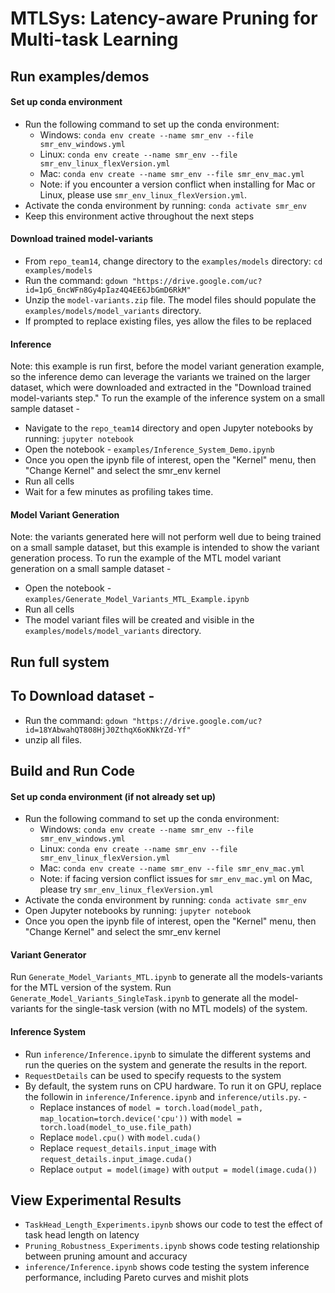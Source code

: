 # MTLSys: Latency-aware Pruning for Multi-task Learning

## Run examples/demos
#### Set up conda environment
* Run the following command to set up the conda environment: 
	* Windows: `conda env create --name smr_env --file smr_env_windows.yml`
	* Linux: `conda env create --name smr_env --file smr_env_linux_flexVersion.yml`
	* Mac: `conda env create --name smr_env --file smr_env_mac.yml`
	* Note: if you encounter a version conflict when installing for Mac or Linux, please use `smr_env_linux_flexVersion.yml`.
* Activate the conda environment by running: `conda activate smr_env`
* Keep this environment active throughout the next steps

#### Download trained model-variants
* From `repo_team14`, change directory to the `examples/models` directory: `cd examples/models`
* Run the command: `gdown "https://drive.google.com/uc?id=1pG_6ncWFn8Gy4pIaz4Q4EE6JbGmD6RkM"`
* Unzip the `model-variants.zip` file. The model files should populate the `examples/models/model_variants` directory.
* If prompted to replace existing files, yes allow the files to be replaced

#### Inference
Note: this example is run first, before the model variant generation example, so the inference demo can leverage the variants we trained on the larger dataset, which were downloaded and extracted in the "Download trained model-variants step."
To run the example of the inference system on a small sample dataset - 
* Navigate to the `repo_team14` directory and open Jupyter notebooks by running: `jupyter notebook`
* Open the notebook - `examples/Inference_System_Demo.ipynb`
* Once you open the ipynb file of interest, open the "Kernel" menu, then "Change Kernel" and select the smr_env kernel
* Run all cells
* Wait for a few minutes as profiling takes time.

#### Model Variant Generation
Note: the variants generated here will not perform well due to being trained on a small sample dataset, but this example is intended to show the variant generation process.
To run the example of the MTL model variant generation on a small sample dataset - 
* Open the notebook - `examples/Generate_Model_Variants_MTL_Example.ipynb`
* Run all cells
* The model variant files will be created and visible in the `examples/models/model_variants` directory.

## Run full system
## To Download dataset - 

* Run the command: `gdown "https://drive.google.com/uc?id=18YAbwahQT808HjJ0ZthqX6oKNkYZd-Yf"`
* unzip all files.


## Build and Run Code

#### Set up conda environment (if not already set up)
* Run the following command to set up the conda environment: 
	* Windows: `conda env create --name smr_env --file smr_env_windows.yml`
	* Linux: `conda env create --name smr_env --file smr_env_linux_flexVersion.yml`
	* Mac: `conda env create --name smr_env --file smr_env_mac.yml`
	* Note: if facing version conflict issues for `smr_env_mac.yml` on Mac, please try `smr_env_linux_flexVersion.yml`
* Activate the conda environment by running: `conda activate smr_env`
* Open Jupyter notebooks by running: `jupyter notebook`
* Once you open the ipynb file of interest, open the "Kernel" menu, then "Change Kernel" and select the smr_env kernel


#### Variant Generator

Run `Generate_Model_Variants_MTL.ipynb` to generate all the models-variants for the MTL version of the system.
Run `Generate_Model_Variants_SingleTask.ipynb` to generate all the model-variants for the single-task version (with no MTL models) of the system.

#### Inference System

* Run `inference/Inference.ipynb` to simulate the different systems and run the queries on the system and generate the results in the report.
* `RequestDetails` can be used to specify requests to the system
* By default, the system runs on CPU hardware. To run it on GPU, replace the followin in `inference/Inference.ipynb` and `inference/utils.py`. - 
	* Replace instances of `model = torch.load(model_path, map_location=torch.device('cpu'))` with `model = torch.load(model_to_use.file_path)` 
	* Replace `model.cpu()` with `model.cuda()`
	* Replace `request_details.input_image` with `request_details.input_image.cuda()`
	* Replace `output = model(image)` with `output = model(image.cuda())`

## View Experimental Results
* `TaskHead_Length_Experiments.ipynb` shows our code to test the effect of task head length on latency
* `Pruning_Robustness_Experiments.ipynb` shows code testing relationship between pruning amount and accuracy
* `inference/Inference.ipynb` shows code testing the system inference performance, including Pareto curves and mishit plots
